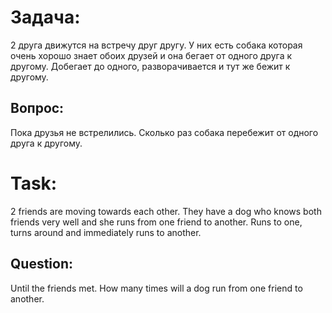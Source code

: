# Задача:
2 друга движутся на встречу друг другу. У них есть собака которая очень хорошо знает обоих друзей и она бегает от одного друга к другому.
Добегает до одного, разворачивается и тут же бежит к другому.

## Вопрос:
Пока друзья не встрелились. Сколько раз собака перебежит от одного друга к другому.


# Task:
2 friends are moving towards each other. They have a dog who knows both friends very well and she runs from one friend to another.
Runs to one, turns around and immediately runs to another.

## Question:
Until the friends met. How many times will a dog run from one friend to another.
